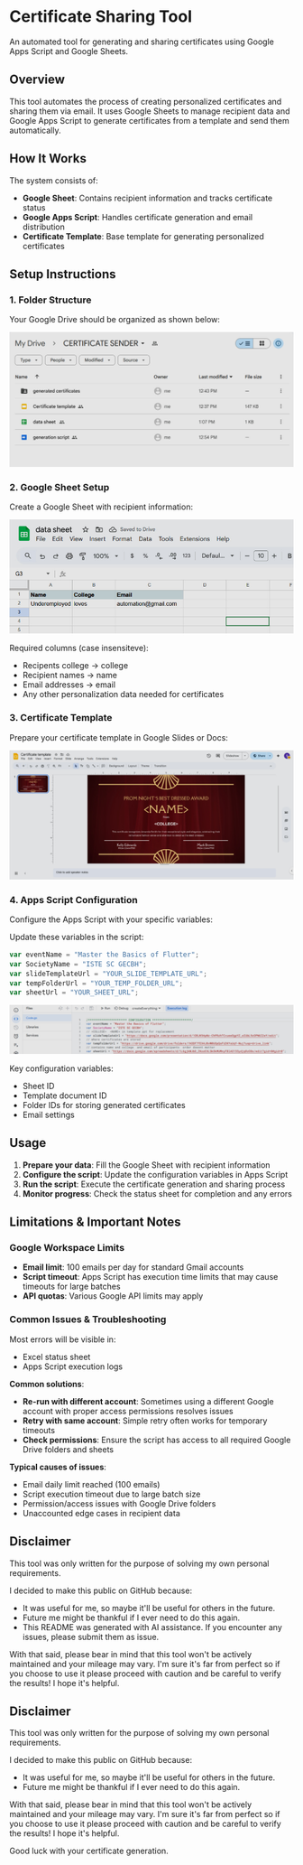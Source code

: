 # Certificate Sharing Tool

An automated tool for generating and sharing certificates using Google Apps Script and Google Sheets.

## Overview

This tool automates the process of creating personalized certificates and sharing them via email. It uses Google Sheets to manage recipient data and Google Apps Script to generate certificates from a template and send them automatically.

## How It Works

The system consists of:
- **Google Sheet**: Contains recipient information and tracks certificate status
- **Google Apps Script**: Handles certificate generation and email distribution
- **Certificate Template**: Base template for generating personalized certificates

## Setup Instructions

### 1. Folder Structure
Your Google Drive should be organized as shown below:

![Folder Structure](img/folder%20structure.jpeg)

### 2. Google Sheet Setup
Create a Google Sheet with recipient information:

![Sheet Example](img/sheet_example.jpeg)

Required columns (case insensiteve):
- Recipents college   -> college
- Recipient names  -> name
- Email addresses  -> email
- Any other personalization data needed for certificates

### 3. Certificate Template
Prepare your certificate template in Google Slides or Docs:

![Certificate Template](img/certicate_template.jpeg)

### 4. Apps Script Configuration
Configure the Apps Script with your specific variables:

Update these variables in the script:
```javascript
var eventName = "Master the Basics of Flutter";
var SocietyName = "ISTE SC GECBH";
var slideTemplateUrl = "YOUR_SLIDE_TEMPLATE_URL";
var tempFolderUrl = "YOUR_TEMP_FOLDER_URL";
var sheetUrl = "YOUR_SHEET_URL";
```

![Apps Script Config](img/appscript%20config%20var%20example.jpeg)

Key configuration variables:
- Sheet ID
- Template document ID
- Folder IDs for storing generated certificates
- Email settings

## Usage

1. **Prepare your data**: Fill the Google Sheet with recipient information
2. **Configure the script**: Update the configuration variables in Apps Script
3. **Run the script**: Execute the certificate generation and sharing process
4. **Monitor progress**: Check the status sheet for completion and any errors

## Limitations & Important Notes

### Google Workspace Limits
- **Email limit**: 100 emails per day for standard Gmail accounts
- **Script timeout**: Apps Script has execution time limits that may cause timeouts for large batches
- **API quotas**: Various Google API limits may apply

### Common Issues & Troubleshooting

Most errors will be visible in:
- Excel status sheet
- Apps Script execution logs

**Common solutions**:
- **Re-run with different account**: Sometimes using a different Google account with proper access permissions resolves issues
- **Retry with same account**: Simple retry often works for temporary timeouts
- **Check permissions**: Ensure the script has access to all required Google Drive folders and sheets

**Typical causes of issues**:
- Email daily limit reached (100 emails)
- Script execution timeout due to large batch size
- Permission/access issues with Google Drive folders
- Unaccounted edge cases in recipient data

## Disclaimer

This tool was only written for the purpose of solving my own personal requirements.

I decided to make this public on GitHub because:
- It was useful for me, so maybe it'll be useful for others in the future.
- Future me might be thankful if I ever need to do this again.
- This README was generated with AI assistance. If you encounter any issues, please submit them as issue.


With that said, please bear in mind that this tool won't be actively maintained and your mileage may vary. I'm sure it's far from perfect so if you choose to use it please proceed with caution and be careful to verify the results! I hope it's helpful.




## Disclaimer

This tool was only written for the purpose of solving my own personal requirements.

I decided to make this public on GitHub because:

- It was useful for me, so maybe it'll be useful for others in the future.
- Future me might be thankful if I ever need to do this again.

With that said, please bear in mind that this tool won't be actively maintained and your mileage may vary. I'm sure it's far from perfect so if you choose to use it please proceed with caution and be careful to verify the results! I hope it's helpful.

Good luck with your certificate generation.